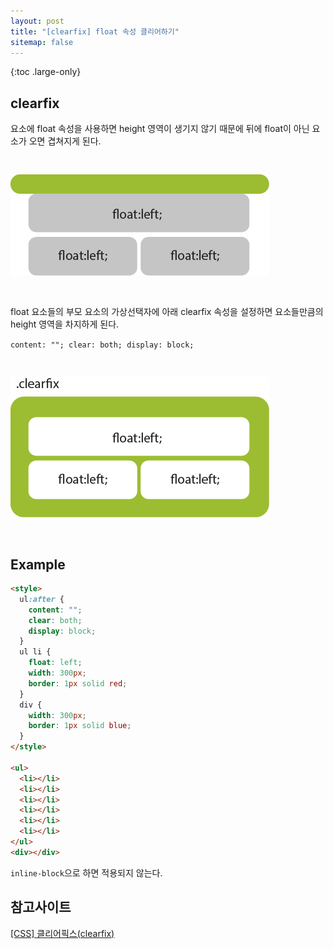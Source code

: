 ```yaml
---
layout: post
title: "[clearfix] float 속성 클리어하기"
sitemap: false
---
```


{:toc .large-only}

## clearfix

요소에 float 속성을 사용하면 height 영역이 생기지 않기 때문에 뒤에 float이 아닌 요소가 오면 겹쳐지게 된다.

<img src="/assets/img/blog/2021-12-15-clearfix_01.png" style="margin:30px 0">

float 요소들의 부모 요소의 가상선택자에 아래 clearfix 속성을 설정하면 요소들만큼의 height 영역을 차지하게 된다.

`content: ""; clear: both; display: block;`

<img src="/assets/img/blog/2021-12-15-clearfix_02.png" style="margin:30px 0">

## Example

```html
<style>
  ul:after {
    content: "";
    clear: both;
    display: block;
  }
  ul li {
    float: left;
    width: 300px;
    border: 1px solid red;
  }
  div {
    width: 300px;
    border: 1px solid blue;
  }
</style>

<ul>
  <li></li>
  <li></li>
  <li></li>
  <li></li>
  <li></li>
  <li></li>
</ul>
<div></div>
```

`inline-block`으로 하면 적용되지 않는다.

## 참고사이트

[[CSS] 클리어픽스(clearfix)](https://stonefree.tistory.com/60)
